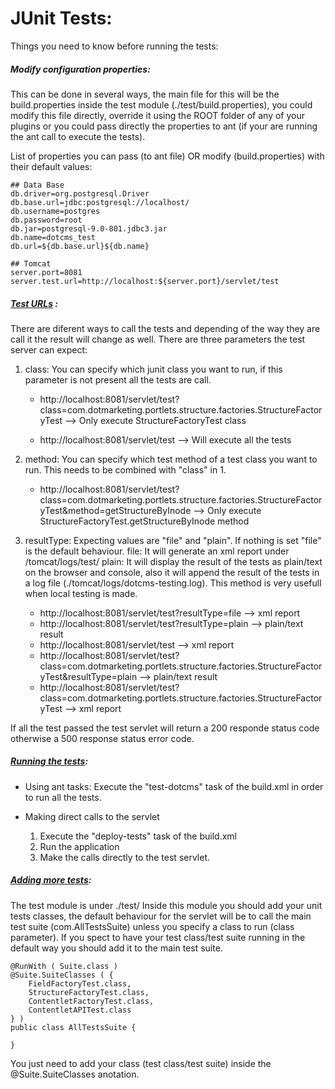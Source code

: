 # JUnit Tests:

Things you need to know before running the tests:

#####  Modify configuration properties:
This can be done in several ways, the main file for this will be the build.properties inside the test module (./test/build.properties), you could modify this file directly, override it using the ROOT folder of any of your plugins or you could pass directly the properties to ant (if your are running the ant call to execute the tests). 

List of properties you can pass (to ant file) OR modify (build.properties) with their default values:

    ## Data Base
    db.driver=org.postgresql.Driver
    db.base.url=jdbc:postgresql://localhost/
    db.username=postgres
    db.password=root
    db.jar=postgresql-9.0-801.jdbc3.jar
    db.name=dotcms_test
    db.url=${db.base.url}${db.name}
    
    ## Tomcat
    server.port=8081
    server.test.url=http://localhost:${server.port}/servlet/test

##### [Test URLs](#test-urls) :
There are diferent ways to call the tests and depending of the way they are call it the result will change as well.
There are three parameters the test server can expect:
1. class: You can specify which junit class you want to run, if this parameter is not present all the tests are call.
    
    * http://localhost:8081/servlet/test?class=com.dotmarketing.portlets.structure.factories.StructureFactoryTest   -->  Only execute StructureFactoryTest class

    * http://localhost:8081/servlet/test     --> Will execute all the tests
				
2. method: You can specify which test method of a test class you want to run. This needs to be combined with "class" in 1.
    
    * http://localhost:8081/servlet/test?class=com.dotmarketing.portlets.structure.factories.StructureFactoryTest&method=getStructureByInode   -->  Only execute StructureFactoryTest.getStructureByInode method
			
3) resultType: Expecting values are "file" and "plain". If nothing is set "file" is the default behaviour.
file: It will generate an xml report under /tomcat/logs/test/
plain: It will display the result of the tests as plain/text on the browser and console, also it will append the result of the tests in a log file (./tomcat/logs/dotcms-testing.log). This method is very usefull when local testing is made.

    * http://localhost:8081/servlet/test?resultType=file    	--> xml report
    * http://localhost:8081/servlet/test?resultType=plain	--> plain/text result
    * http://localhost:8081/servlet/test			--> xml report
    * http://localhost:8081/servlet/test?class=com.dotmarketing.portlets.structure.factories.StructureFactoryTest&resultType=plain	--> plain/text result
    * http://localhost:8081/servlet/test?class=com.dotmarketing.portlets.structure.factories.StructureFactoryTest			--> xml report

If all the test passed the test servlet will return a 200 responde status code otherwise a 500 response status error code. 

##### [Running the tests](#running-tests):
* Using ant tasks: Execute the "test-dotcms" task of the build.xml in order to run all the tests.

* Making direct calls to the servlet
	1. Execute the "deploy-tests" task of the build.xml
	2. Run the application
	3. Make the calls directly to the test servlet.


##### [Adding more tests](#adding-tests):
The test module is under ./test/ Inside this module you should add your unit tests classes, the default behaviour for the servlet will be to call the main test suite (com.AllTestsSuite) unless you specify a class to run (class parameter). If you spect to have your test class/test suite running in the default way you should add it to the main test suite.

	@RunWith ( Suite.class )
	@Suite.SuiteClasses ( {
		FieldFactoryTest.class,
		StructureFactoryTest.class,
		ContentletFactoryTest.class,
		ContentletAPITest.class
	} )
	public class AllTestsSuite {

	}

You just need to add your class (test class/test suite) inside the @Suite.SuiteClasses anotation.


